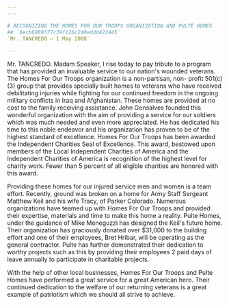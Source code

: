 ```yaml
---
---

# RECOGNIZING THE HOMES FOR OUR TROOPS ORGANIZATION AND PULTE HOMES
## `6ecb6889377c39f126c240eddd422445`
`Mr. TANCREDO — 1 May 2008`

---
```



Mr. TANCREDO. Madam Speaker, I rise today to pay tribute to a program 
that has provided an invaluable service to our nation's wounded 
veterans. The Homes For Our Troops organization is a non-partisan, non-
profit 501(c)(3) group that provides specially built homes to veterans 
who have received debilitating injuries while fighting for our 
continued freedom in the ongoing military conflicts in Iraq and 
Afghanistan. These homes are provided at no cost to the family 
receiving assistance. John Gonsalves founded this wonderful 
organization with the aim of providing a service for our soldiers which 
was much needed and even more appreciated. He has dedicated his time to 
this noble endeavor and his organization has proven to be of the 
highest standard of excellence. Homes For Our Troops has been awarded 
the Independent Charities Seal of Excellence. This award, bestowed upon 
members of the Local Independent Charities of America and the 
Independent Charities of America is recognition of the highest level 
for charity work. Fewer than 5 percent of all eligible charities are 
honored with this award.

Providing these homes for our injured service men and women is a team 
effort. Recently, ground was broken on a home for Army Staff Sergeant 
Matthew Keil and his wife Tracy, of Parker Colorado. Numerous 
organizations have teamed up with Homes For Our Troops and provided 
their expertise, materials and time to make this home a reality. Pulte 
Homes, under the guidance of Mike Meneguzzi has designed the Keil's 
future home. Their organization has graciously donated over $31,000 to 
the building effort and one of their employees, Bret Hribar, will be 
operating as the general contractor. Pulte has further demonstrated 
their dedication to worthy projects such as this by providing their 
employees 2 paid days of leave annually to participate in charitable 
projects.

With the help of other local businesses, Homes For Our Troops and 
Pulte Homes have performed a great service for a great American hero. 
Their continued dedication to the welfare of our returning veterans is 
a great example of patriotism which we should all strive to achieve.
